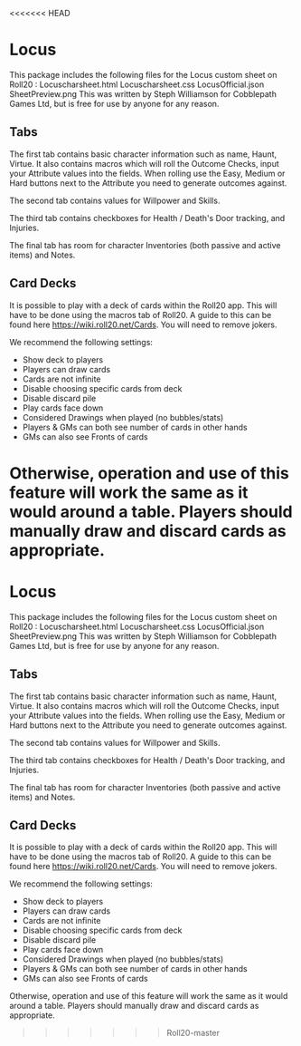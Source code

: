 <<<<<<< HEAD
# Locus
This package includes the following files for the Locus custom sheet on Roll20 :
Locuscharsheet.html
Locuscharsheet.css
LocusOfficial.json
SheetPreview.png
This was written by Steph Williamson for Cobblepath Games Ltd, but is free for use by anyone for any reason.

## Tabs
The first tab contains basic character information such as name, Haunt, Virtue.  It also contains macros which will roll the Outcome Checks, input your Attribute values into the fields. When rolling use the Easy, Medium or Hard buttons next to the Attribute you need to generate outcomes against. 

The second tab contains values for Willpower and Skills.

The third tab contains checkboxes for Health / Death's Door tracking, and Injuries.  

The final tab has room for character Inventories (both passive and active items) and Notes. 

## Card Decks
It is possible to play with a deck of cards within the Roll20 app.  This will have to be done using the macros tab of Roll20.  A guide to this can be found here https://wiki.roll20.net/Cards.  You will need to remove jokers.

We recommend the following settings:
- Show deck to players 
- Players can draw cards
- Cards are not infinite
- Disable choosing specific cards from deck
- Disable discard pile
- Play cards face down
- Considered Drawings when played (no bubbles/stats)
- Players & GMs can both see number of cards in other hands
- GMs can also see Fronts of cards

Otherwise, operation and use of this feature will work the same as it would around a table.  Players should manually draw and discard cards as appropriate.  
=======
# Locus
This package includes the following files for the Locus custom sheet on Roll20 :
Locuscharsheet.html
Locuscharsheet.css
LocusOfficial.json
SheetPreview.png
This was written by Steph Williamson for Cobblepath Games Ltd, but is free for use by anyone for any reason.

## Tabs
The first tab contains basic character information such as name, Haunt, Virtue.  It also contains macros which will roll the Outcome Checks, input your Attribute values into the fields. When rolling use the Easy, Medium or Hard buttons next to the Attribute you need to generate outcomes against. 

The second tab contains values for Willpower and Skills.

The third tab contains checkboxes for Health / Death's Door tracking, and Injuries.  

The final tab has room for character Inventories (both passive and active items) and Notes. 

## Card Decks
It is possible to play with a deck of cards within the Roll20 app.  This will have to be done using the macros tab of Roll20.  A guide to this can be found here https://wiki.roll20.net/Cards.  You will need to remove jokers.

We recommend the following settings:
- Show deck to players 
- Players can draw cards
- Cards are not infinite
- Disable choosing specific cards from deck
- Disable discard pile
- Play cards face down
- Considered Drawings when played (no bubbles/stats)
- Players & GMs can both see number of cards in other hands
- GMs can also see Fronts of cards

Otherwise, operation and use of this feature will work the same as it would around a table.  Players should manually draw and discard cards as appropriate.  
>>>>>>> Roll20-master
